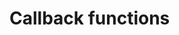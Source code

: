 # Callback functions 

[Git branch]:(https://github.com/codiku/react-native-introduction/tree/010-EN-callbacks)